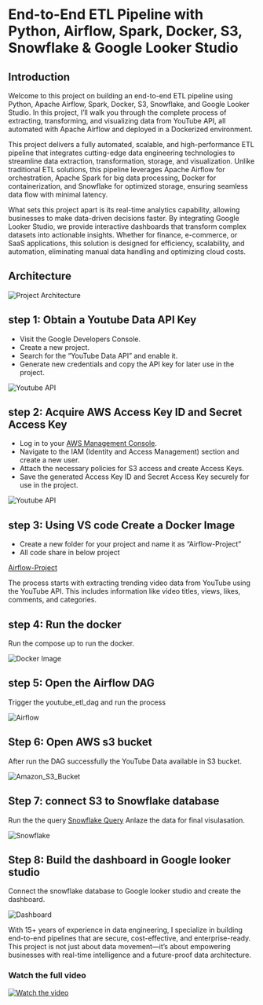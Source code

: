 # End-to-End ETL Pipeline with Python, Airflow, Spark, Docker, S3, Snowflake & Google Looker Studio

## Introduction
Welcome to this project on building an end-to-end ETL pipeline using Python, Apache Airflow, Spark, Docker, S3, Snowflake, and Google Looker Studio.
In this project, I’ll walk you through the complete process of extracting, transforming, and
visualizing data from YouTube API, all automated with Apache Airflow and deployed in a
Dockerized environment.

This project delivers a fully automated, scalable, and high-performance ETL pipeline that integrates cutting-edge data engineering technologies to streamline data extraction, transformation, storage, and visualization. Unlike traditional ETL solutions, this pipeline leverages Apache Airflow for orchestration, Apache Spark for big data processing, Docker for containerization, and Snowflake for optimized storage, ensuring seamless data flow with minimal latency.

What sets this project apart is its real-time analytics capability, allowing businesses to make data-driven decisions faster. By integrating Google Looker Studio, we provide interactive dashboards that transform complex datasets into actionable insights. Whether for finance, e-commerce, or SaaS applications, this solution is designed for efficiency, scalability, and automation, eliminating manual data handling and optimizing cloud costs.


## Architecture

![Project Architecture](Images/Project_Architecture.png)

## step 1: Obtain a Youtube Data API Key

- Visit the Google Developers Console.
- Create a new project.
- Search for the “YouTube Data API” and enable it.
- Generate new credentials and copy the API key for later use in the project.

  
![Youtube API](Images/Google_API.png)


## step 2: Acquire AWS Access Key ID and Secret Access Key

- Log in to your [AWS Management Console](https://aws.amazon.com/console/).
- Navigate to the IAM (Identity and Access Management) section and create a new user.
- Attach the necessary policies for S3 access and create Access Keys.
- Save the generated Access Key ID and Secret Access Key securely for use in the project.


![Youtube API](Images/AWS_Access_Key.png)

## step 3: Using VS code Create a Docker Image

- Create a new folder for your project and name it as “Airflow-Project”
- All code share in below project

 [Airflow-Project](Images/Airflow-Project)

The process starts with extracting trending video data from YouTube using the YouTube
API. This includes information like video titles, views, likes, comments, and categories.

## step 4: Run the docker

Run the compose up to run the docker.

![Docker Image](Images/Docker_Image.png)


## step 5: Open the Airflow DAG

Trigger the youtube_etl_dag and run the process

![Airflow](Images/Airflow_ETL_Dag.png)

## Step 6: Open AWS s3 bucket

After run the DAG successfully the YouTube Data available in S3 bucket.

![Amazon_S3_Bucket](Images/Amazon_S3_Bucket.png)

## Step 7: connect S3 to Snowflake database

Run the the query [Snowflake Query](Snowflake_Query.html) 
Anlaze the data for final visulasation.

![Snowflake](Images/snowflake_query.png)


## Step 8: Build the dashboard in Google looker studio

Connect the snowflake database to Google looker studio and create the dashboard.

![Dashboard](Images/Youtube_Trend_Analysis_Dashboard.png)


With 15+ years of experience in data engineering, I specialize in building end-to-end pipelines that are secure, cost-effective, and enterprise-ready. This project is not just about data movement—it’s about empowering businesses with real-time intelligence and a future-proof data architecture.


### Watch the full video

[![Watch the video](Images/Conclusion.png)](https://youtu.be/d9QKQ9IGC3c)

